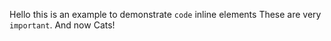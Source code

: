 Hello this is an example to demonstrate `code` inline elements These are very `important`. And now Cats!
